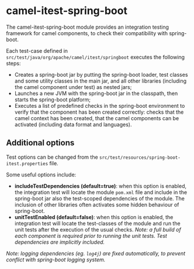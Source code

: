 # camel-itest-spring-boot

The camel-itest-spring-boot module provides an integration testing framework for camel components, to check their compatibility with spring-boot.

Each test-case defined in `src/test/java/org/apache/camel/itest/springboot` executes the following steps:
- Creates a spring-boot jar by putting the spring-boot loader, test classes and some utility classes in the main jar,
and all other libraries (including the camel component under test) as nested jars;
- Launches a new JVM with the spring-boot jar in the classpath, then starts the spring-boot platform;
- Executes a list of predefined checks in the spring-boot environment to verify that the component has been created correctly:
checks that the camel context has been created, that the camel components can be activated (including data format and languages).

## Additional options

Test options can be changed from the `src/test/resources/spring-boot-itest.properties` file.

Some useful options include:
- **includeTestDependencies (default=true)**: when this option is enabled,
the integration test will locate the module `pom.xml` file and include in the spring-boot jar also the test-scoped dependencies of the module.
  The inclusion of other libraries often activates some hidden behaviour of spring-boot.
- **unitTestEnabled (default=false)**: when this option is enabled,
the integration test will locate the test-classes of the module and run the unit tests after the execution of the usual checks.
  *Note: a full build of each component is required prior to running the unit tests. Test dependencies are implicitly included.*


*Note: logging dependencies (eg. `log4j`) are fixed automatically, to prevent conflict with spring-boot logging system.*
